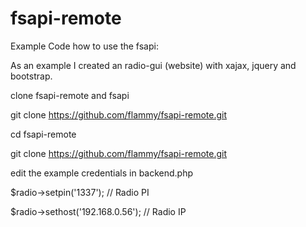 # fsapi-remote
Example Code how to use the fsapi:

As an example I created an radio-gui (website) with xajax, jquery and bootstrap.

clone fsapi-remote and fsapi

git clone https://github.com/flammy/fsapi-remote.git

cd fsapi-remote

git clone https://github.com/flammy/fsapi-remote.git

edit the example credentials in backend.php

$radio->setpin('1337'); // Radio PI

$radio->sethost('192.168.0.56'); // Radio IP
